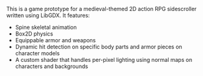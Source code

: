 This is a game prototype for a medieval-themed 2D action RPG sidescroller written using LibGDX. It features:
* Spine skeletal animation
* Box2D physics
* Equippable armor and weapons
* Dynamic hit detection on specific body parts and armor pieces on character models
* A custom shader that handles per-pixel lighting using normal maps on characters and backgrounds

